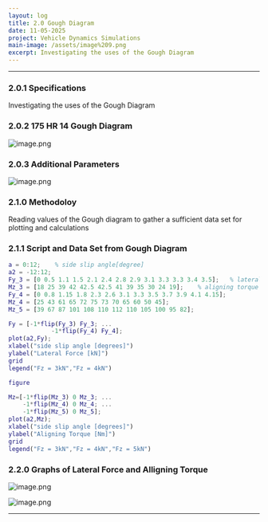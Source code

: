 ```yaml
---
layout: log
title: 2.0 Gough Diagram
date: 11-05-2025
project: Vehicle Dynamics Simulations
main-image: /assets/image%209.png
excerpt: Investigating the uses of the Gough Diagram
---
```


---
### 2.0.1 Specifications

Investigating the uses of the Gough Diagram

### 2.0.2 175 HR 14 Gough Diagram

![image.png](/assets/image%209.png)

### 2.0.3 Additional Parameters

![image.png](/assets/image%2010.png)

### 2.1.0 Methodoloy

Reading values of the Gough diagram to gather a sufficient data set for plotting and calculations

### 2.1.1 Script and Data Set from Gough Diagram

```matlab
a = 0:12;    % side slip angle[degree]
a2 = -12:12;
Fy_3 = [0 0.5 1.1 1.5 2.1 2.4 2.8 2.9 3.1 3.3 3.3 3.4 3.5];   % lateral force [kN]
Mz_3 = [18 25 39 42 42.5 42.5 41 39 35 30 24 19];    % aligning torque [Nm]
Fy_4 = [0 0.8 1.15 1.8 2.3 2.6 3.1 3.3 3.5 3.7 3.9 4.1 4.15];
Mz_4 = [25 43 61 65 72 75 73 70 65 60 50 45];
Mz_5 = [39 67 87 101 108 110 112 110 105 100 95 82];

Fy = [-1*flip(Fy_3) Fy_3; ... 
            -1*flip(Fy_4) Fy_4];
plot(a2,Fy);
xlabel("side slip angle [degrees]")
ylabel("Lateral Force [kN]")
grid
legend("Fz = 3kN","Fz = 4kN")

figure

Mz=[-1*flip(Mz_3) 0 Mz_3; ...
    -1*flip(Mz_4) 0 Mz_4; ...
    -1*flip(Mz_5) 0 Mz_5];
plot(a2,Mz);
xlabel("side slip angle [degrees]")
ylabel("Aligning Torque [Nm]")
grid
legend("Fz = 3kN","Fz = 4kN","Fz = 5kN")
```

### 2.2.0 Graphs of Lateral Force and Alligning Torque

![image.png](/assets/image%2011.png)

![image.png](/assets/image%2012.png)

---